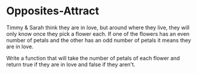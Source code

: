 # Opposites-Attract
Timmy & Sarah think they are in love, but around where they live, they will only know once they pick a flower each.
If one of the flowers has an even number of petals and the other has an odd number of petals it means they are in love.

Write a function that will take the number of petals of each flower
and return true if they are in love and false if they aren't.
